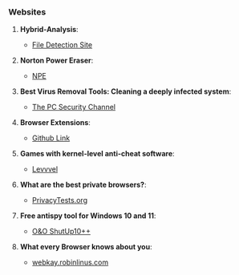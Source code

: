 ### Websites 

1. **Hybrid-Analysis**: 
	- [File Detection Site](https://www.hybrid-analysis.com/) 

2. **Norton Power Eraser**: 
	- [NPE](https://support.norton.com/sp/en/us/home/current/solutions/kb20100824120155EN)

3. **Best Virus Removal Tools: Cleaning a deeply infected system**: 
	- [The PC Security Channel](https://www.youtube.com/watch?v=-nkVzJ1V0rM)

4. **Browser Extensions**: 
	- [Github Link](https://github.com/arkenfox/user.js/wiki/4.1-Extensions)

5. **Games with kernel-level anti-cheat software**: 
	- [Levvvel](https://levvvel.com/games-with-kernel-level-anti-cheat-software/)

6. **What are the best private browsers?**: 
	- [PrivacyTests.org](https://privacytests.org/)

7. **Free antispy tool for Windows 10 and 11**: 
	- [O&O ShutUp10++](https://www.oo-software.com/en/shutup10)

8. **What every Browser knows about you**: 
	- [webkay.robinlinus.com](https://webkay.robinlinus.com/)




